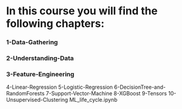 # In this course you will find the following chapters:

### 1-Data-Gathering
### 2-Understanding-Data
### 3-Feature-Engineering
4-Linear-Regression
5-Logistic-Regression
6-DecisionTree-and-RandomForests
7-Support-Vector-Machine
8-XGBoost
9-Tensors
10-Unsupervised-Clustering
ML_life_cycle.ipynb
